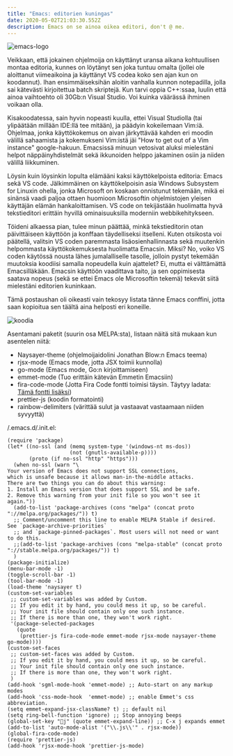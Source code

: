 ```yaml
---
title: "Emacs: editorien kuningas"
date: 2020-05-02T21:03:30.552Z
description: Emacs on se ainoa oikea editori, don't @ me.
---
```

![emacs-logo](/img/emacs.png)



Veikkaan, että jokainen ohjelmoija on käyttänyt uransa aikana kohtuullisen montaa editoria, kunnes on löytänyt sen joka tuntuu omalta (jollei ole aloittanut viimeaikoina ja käyttänyt VS codea koko sen ajan kun on koodannut). Ihan ensimmäiseksihän aloitin vanhalla kunnon notepadilla, jolla sai kätevästi kirjoitettua batch skriptejä. Kun tarvi oppia C++:ssaa, luulin että ainoa vaihtoehto oli 30Gb:n Visual Studio. Voi kuinka väärässä ihminen voikaan olla. 

Kisakoodatessa, sain hyvin nopeasti kuulla, ettei Visual Studiolla (tai ylipäätään millään IDE:llä tee mitään), ja päädyin kokeilemaan Vim:iä. Ohjelmaa, jonka käyttökokemus on aivan järkyttävää kahden eri moodin välillä sahaamista ja kokemukseni Vim:istä jäi "How to get out of a Vim instance" google-hakuun. Emacsissä minuun vetosivat aluksi mielestäni helpot näppäinyhdistelmät sekä ikkunoiden helppo jakaminen osiin ja niiden välillä liikkuminen.

Löysin kuin löysinkin lopulta elämääni kaksi käyttökelpoista editoria: Emacs sekä VS code. Jälkimmäinen on käyttökelpoisin asia Windows Subsystem for Linuxin ohella, jonka Microsoft on koskaan onnistunut tekemään, mikä ei sinänsä vaadi paljoa ottaen huomioon Microsoftin ohjelmistojen yleisen käyttäjän elämän hankaloittamisen. VS code on tekijästään huolimatta hyvä tekstieditori erittäin hyvillä ominaisuuksilla moderniin webbikehitykseen.

Töideni alkaessa pian, tulee minun päättää, minkä tekstieditorin otan päivittäiseen käyttöön ja konffaan täydelliseksi itselleni. Kuten otsikosta voi päätellä, valitsin VS coden paremmasta lisäosienhallinnasta sekä muutenkin helpommasta käyttökokemuksesta huolimatta Emacsin. Miksi? No, voiko VS coden käytössä nousta lähes jumalalliselle tasolle, jolloin pystyt tekemään muutoksia koodiisi samalla nopeudella kuin ajattelet? Ei, mutta ei välttämättä Emacsilläkään. Emacsin käyttöön vaadittava taito, ja sen oppimisesta saatava nopeus (sekä se ettei Emacs ole Microsoftin tekemä) tekevät siitä mielestäni editorien kuninkaan.

Tämä postaushan oli oikeasti vain tekosyy listata tänne Emacs conffini, jotta saan kopioitua sen täältä aina helposti eri koneille.

![koodia](/img/e.png)

Asentamani paketit (suurin osa MELPA:sta), listaan näitä sitä mukaan kun asentelen niitä:

* Naysayer-theme (ohjelmoijaidolini Jonathan Blow:n Emacs teema)
* rjsx-mode (Emacs mode, jotta JSX toimii kunnolla)
* go-mode (Emacs mode, Go:n kirjoittamiseen)
* emmet-mode (Tuo erittäin kätevän Emmetin Emacsiin)
* fira-code-mode (Jotta Fira Code fontti toimisi täysin. Täytyy ladata: [Tämä fontti lisäksi](https://github.com/tonsky/FiraCode/files/412440/FiraCode-Regular-Symbol.zip))
* prettier-js (koodin formatointi)
* rainbow-delimiters (värittää sulut ja vastaavat vastaamaan niiden syvyyttä)

/.emacs.d/.init.el:

```
(require 'package)
(let* ((no-ssl (and (memq system-type '(windows-nt ms-dos))
                    (not (gnutls-available-p))))
       (proto (if no-ssl "http" "https")))
  (when no-ssl (warn "\
Your version of Emacs does not support SSL connections,
which is unsafe because it allows man-in-the-middle attacks.
There are two things you can do about this warning:
1. Install an Emacs version that does support SSL and be safe.
2. Remove this warning from your init file so you won't see it again."))
  (add-to-list 'package-archives (cons "melpa" (concat proto "://melpa.org/packages/")) t)
  ;; Comment/uncomment this line to enable MELPA Stable if desired.  See `package-archive-priorities`
  ;; and `package-pinned-packages`. Most users will not need or want to do this.
  ;;(add-to-list 'package-archives (cons "melpa-stable" (concat proto "://stable.melpa.org/packages/")) t)
  )
(package-initialize)
(menu-bar-mode -1)
(toggle-scroll-bar -1)
(tool-bar-mode -1) 
(load-theme 'naysayer t)
(custom-set-variables
 ;; custom-set-variables was added by Custom.
 ;; If you edit it by hand, you could mess it up, so be careful.
 ;; Your init file should contain only one such instance.
 ;; If there is more than one, they won't work right.
 '(package-selected-packages
   (quote
    (prettier-js fira-code-mode emmet-mode rjsx-mode naysayer-theme go-mode))))
(custom-set-faces
 ;; custom-set-faces was added by Custom.
 ;; If you edit it by hand, you could mess it up, so be careful.
 ;; Your init file should contain only one such instance.
 ;; If there is more than one, they won't work right.
 )
(add-hook 'sgml-mode-hook 'emmet-mode) ;; Auto-start on any markup modes
(add-hook 'css-mode-hook  'emmet-mode) ;; enable Emmet's css abbreviation.
(setq emmet-expand-jsx-className? t) ;; default nil
(setq ring-bell-function 'ignore) ;; Stop annoying beeps
(global-set-key "j" (quote emmet-expand-line)) ;; C-x j expands emmet
(add-to-list 'auto-mode-alist '("\\.js\\'" . rjsx-mode))
(global-fira-code-mode)
(require 'prettier-js)
(add-hook 'rjsx-mode-hook 'prettier-js-mode)
```